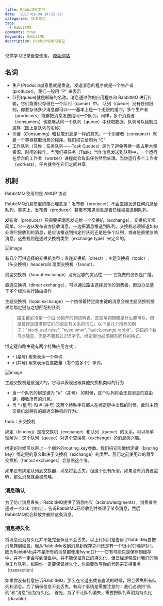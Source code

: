 ```yaml
---
title: RabbitMQ学习
date: '2017-01-04 14:02:39'
categories: 技术笔记
tags:
  - RabbitMQ  
comments: true
keywords: RabbitMQ
description: RabbitMQ学习笔记
---
```

仅供学习记录备查使用。
[原始网站](http://rabbitmq.mr-ping.com/)
<!-- more -->

## 名词

* 生产(Producing)意思就是发送。发送消息的程序就是一个生产者(producer)。我们一般用 "P" 来表示
* 队列(queue)就是邮箱的名称。消息通过你的应用程序和 RabbitMQ 进行传输，它们能够只存储在一个队列（queue）中。 队列（queue）没有任何限制，你要存储多少消息都可以——基本上是一个无限的缓冲。多个生产者（producers）能够把消息发送给同一个队列，同样，多个消费者（consumers）也能够从同一个队列（queue）中获取数据。队列可以绘制成这样（图上是队列的名称）
* 消费（Consuming）和获取消息是一样的意思。一个消费者（consumer）就是一个等待获取消息的程序。我们把它绘制为 "C"
* 工作队列（又称：任务队列——Task Queues）是为了避免等待一些占用大量资源、时间的操作。当我们把任务（Task）当作消息发送到队列中，一个运行在后台的工作者（worker）进程就会取出任务然后处理。当你运行多个工作者（workers），任务就会在它们之间共享。



## 机制
RabbitMQ 使用的是 AMQP 协议

RabbitMQ消息模型的核心理念是：发布者（producer）不会直接发送任何消息给队列。事实上，发布者（producer）甚至不知道消息是否已经被投递到队列。

发布者（producer）只需要把消息发送给一个交换机（exchange）。交换机非常简单，它一边从发布者方接收消息，一边把消息推送到队列。交换机必须知道如何处理它接收到的消息，是应该推送到指定的队列还是是多个队列，或者是直接忽略消息。这些规则是通过交换机类型（exchange type）来定义的。

![image](http://www.rabbitmq.com/img/tutorials/exchanges.png)

有几个可供选择的交换机类型：直连交换机（direct）, 主题交换机（topic）, （头交换机）headers和 扇型交换机（fanout）。

扇型交换机（fanout exchange）没有足够的灵活性 —— 它能做的仅仅是广播。

直连交换机（direct exchange），可以通过路由选择具体的消费者，但没办法基于多个标准执行路由操作

主题交换机（topic exchange）一个携带着特定路由键的消息会被主题交换机投递给绑定键与之想匹配的队列

>  路由键必须是一个由.分隔开的词语列表。这些单词随便是什么都可以，但是最好是跟携带它们的消息有关系的词汇。以下是几个推荐的例子："stock.usd.nyse", "nyse.vmw", "quick.orange.rabbit"。词语的个数可以随意，但是不要超过255字节。绑定键也必须拥有同样的格式。

绑定键和路由键有两个特殊应用方式：

* `*` (星号) 用来表示一个单词.
* `#` (井号) 用来表示任意数量（零个或多个）单词。

![image](http://www.rabbitmq.com/img/tutorials/python-five.png)

主题交换机是很强大的，它可以表现出跟其他交换机类似的行为
* 当一个队列的绑定键为 "#"（井号） 的时候，这个队列将会无视消息的路由键，接收所有的消息。
* 当 * (星号) 和 # (井号) 这两个特殊字符都未在绑定键中出现的时候，此时主题交换机就拥有的直连交换机的行为。

todo：头交换机



绑定（binding）是指交换机（exchange）和队列（queue）的关系。可以简单理解为：这个队列（queue）对这个交换机（exchange）的消息感兴趣。

绑定的时候可以带上一个额外的routing_key参数。我们把它叫做绑定键（binding key）绑定键的意义取决于交换机（exchange）的类型。我们之前使用过的扇型交换机（fanout exchanges）会忽略这个值。

如果没有绑定队列到交换器，消息将会丢失。但这个没有所谓，如果没有消费者监听，那么消息就会被忽略。

### 消息确认
为了防止消息丢失，RabbitMQ提供了消息响应（acknowledgments）。消费者会通过一个ack（响应），告诉RabbitMQ已经收到并处理了某条消息，然后RabbitMQ就会释放并删除这条消息。


### 消息持久化
将消息设为持久化并不能完全保证不会丢失。以上代码只是告诉了RabbitMq要把消息存到硬盘，但从RabbitMq收到消息到保存之间还是有一个很小的间隔时间。因为RabbitMq并不是所有的消息都使用fsync(2)——它有可能只是保存到缓存中，并不一定会写到硬盘中。并不能保证真正的持久化，但已经足够应付我们的简单工作队列。如果你一定要保证持久化，你需要改写你的代码来支持事务（transaction）

如果你没有特意告诉RabbitMQ，那么在它退出或者崩溃的时候，将会丢失所有队列和消息。为了确保信息不会丢失，有两个事情是需要注意的：我们必须把“队列”和“消息”设为持久化。
首先，为了不让队列消失，需要把队列声明为持久化（durable）
